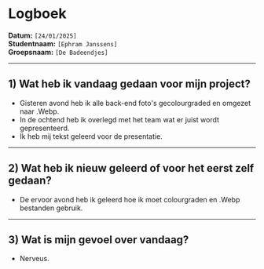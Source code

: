 # Logboek

**Datum:** `[24/01/2025]`  
**Studentnaam:** `[Ephram Janssens]`  
**Groepsnaam:** `[De Badeendjes]`

---

## 1) Wat heb ik vandaag gedaan voor mijn project?

- Gisteren avond heb ik alle back-end foto's gecolourgraded en omgezet naar .Webp.
- In de ochtend heb ik overlegd met het team wat er juist wordt gepresenteerd.
- Ik heb mij tekst geleerd voor de presentatie.

---
## 2) Wat heb ik nieuw geleerd of voor het eerst zelf gedaan?

- De ervoor avond heb ik geleerd hoe ik moet colourgraden en .Webp bestanden gebruik. 

---

## 3) Wat is mijn gevoel over vandaag?

- Nerveus.
